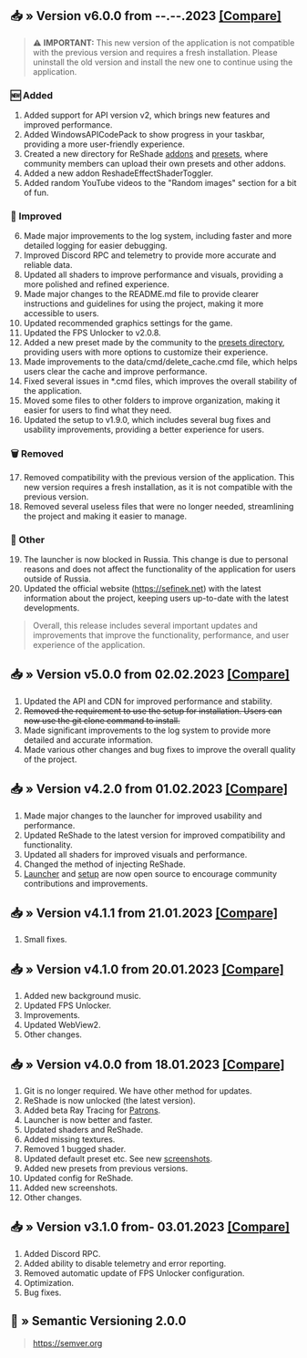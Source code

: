 ## 📥 » Version v6.0.0 from --.--.2023 [[Compare]](https://github.com/sefinek24/Genshin-Impact-ReShade/compare/v5.0.0...v6.0.0)
> ⚠️ **IMPORTANT:** This new version of the application is not compatible with the previous version and requires a fresh installation. Please uninstall the old version and install the new one to continue using the application.

### 🆕 Added
1. Added support for API version v2, which brings new features and improved performance.
2. Added WindowsAPICodePack to show progress in your taskbar, providing a more user-friendly experience.
3. Created a new directory for ReShade [addons](data/reshade/addons) and [presets](data/presets/Made%20by%20community), where community members can upload their own presets and other addons.
4. Added a new addon ReshadeEffectShaderToggler.
5. Added random YouTube videos to the "Random images" section for a bit of fun.

### 🔑 Improved
6. Made major improvements to the log system, including faster and more detailed logging for easier debugging.
7. Improved Discord RPC and telemetry to provide more accurate and reliable data.
8. Updated all shaders to improve performance and visuals, providing a more polished and refined experience.
9. Made major changes to the README.md file to provide clearer instructions and guidelines for using the project, making it more accessible to users.
10. Updated recommended graphics settings for the game.
11. Updated the FPS Unlocker to v2.0.8.
12. Added a new preset made by the community to the [presets directory](data/presets/Made%20by%20community), providing users with more options to customize their experience.
13. Made improvements to the data/cmd/delete_cache.cmd file, which helps users clear the cache and improve performance.
14. Fixed several issues in *.cmd files, which improves the overall stability of the application.
15. Moved some files to other folders to improve organization, making it easier for users to find what they need.
16. Updated the setup to v1.9.0, which includes several bug fixes and usability improvements, providing a better experience for users.

### 🗑️ Removed
17. Removed compatibility with the previous version of the application. This new version requires a fresh installation, as it is not compatible with the previous version.
18. Removed several useless files that were no longer needed, streamlining the project and making it easier to manage.

### 🌠 Other
19. The launcher is now blocked in Russia. This change is due to personal reasons and does not affect the functionality of the application for users outside of Russia.
20. Updated the official website (https://sefinek.net) with the latest information about the project, keeping users up-to-date with the latest developments.

> Overall, this release includes several important updates and improvements that improve the functionality, performance, and user experience of the application.

## 📥 » Version v5.0.0 from 02.02.2023 [[Compare]](https://github.com/sefinek24/Genshin-Impact-ReShade/compare/v4.2.0...v5.0.0)
1. Updated the API and CDN for improved performance and stability.
2. ~~Removed the requirement to use the setup for installation. Users can now use the git clone command to install.~~
3. Made significant improvements to the log system to provide more detailed and accurate information.
4. Made various other changes and bug fixes to improve the overall quality of the project.

## 📥 » Version v4.2.0 from 01.02.2023 [[Compare]](https://github.com/sefinek24/Genshin-Impact-ReShade/compare/v4.1.1...v4.2.0)
1. Made major changes to the launcher for improved usability and performance.
2. Updated ReShade to the latest version for improved compatibility and functionality.
3. Updated all shaders for improved visuals and performance.
4. Changed the method of injecting ReShade.
5. [Launcher](https://github.com/sefinek24/genshin-mod-launcher) and [setup](https://github.com/sefinek24/genshin-mod-setup) are now open source to encourage community contributions and improvements.

## 📥 » Version v4.1.1 from 21.01.2023 [[Compare]](https://github.com/sefinek24/Genshin-Impact-ReShade/compare/v4.1.0...v4.1.1)
1. Small fixes.

## 📥 » Version v4.1.0 from 20.01.2023 [[Compare]](https://github.com/sefinek24/Genshin-Impact-ReShade/compare/v4.0.0...v4.1.0)
1. Added new background music.
2. Updated FPS Unlocker.
3. Improvements.
4. Updated WebView2.
5. Other changes.

## 📥 » Version v4.0.0 from 18.01.2023 [[Compare]](https://github.com/sefinek24/Genshin-Impact-ReShade/compare/v3.1.0...v4.0.0)
1. Git is no longer required. We have other method for updates.
2. ReShade is now unlocked (the latest version).
3. Added beta Ray Tracing for [Patrons](https://www.patreon.com/sefinek).
4. Launcher is now better and faster.
5. Updated shaders and ReShade.
6. Added missing textures.
7. Removed 1 bugged shader.
8. Updated default preset etc. See new [screenshots](https://sefinek.net/genshin-impact-reshade/gallery/v4.0.0).
9. Added new presets from previous versions.
10. Updated config for ReShade.
11. Added new screenshots.
12. Other changes.

## 📥 » Version v3.1.0 from- 03.01.2023 [[Compare]](https://github.com/sefinek24/Genshin-Impact-ReShade/compare/v3.0.1...v3.1.0)
1. Added Discord RPC.
2. Added ability to disable telemetry and error reporting.
3. Removed automatic update of FPS Unlocker configuration.
4. Optimization.
5. Bug fixes.

## 📝 » Semantic Versioning 2.0.0
> https://semver.org